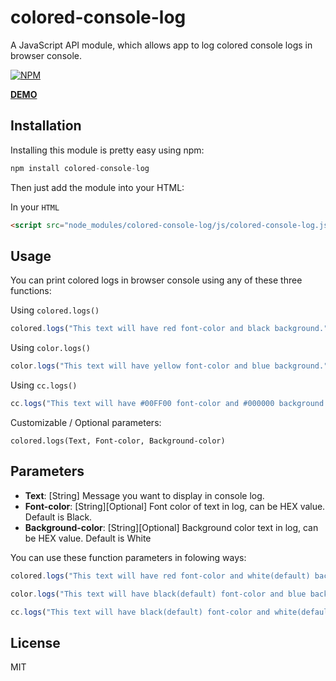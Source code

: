 # colored-console-log

A JavaScript API module, which allows app to log colored console logs in browser console.

[![NPM](https://nodei.co/npm/colored-console-log.png?downloads=true)](https://nodei.co/npm/colored-console-log/)

**[DEMO](http://www.aniket.co/labs/cc-logs/demo/)**

## Installation
Installing this module is pretty easy using npm:

```python
npm install colored-console-log
```
Then just add the module into your HTML:

In your `HTML`

```HTML
<script src="node_modules/colored-console-log/js/colored-console-log.js"></script>
```

## Usage
You can print colored logs in browser console using any of these three functions:

Using `colored.logs()`

```javascript
colored.logs("This text will have red font-color and black background.", "red", "black");
```

Using `color.logs()`

```javascript
color.logs("This text will have yellow font-color and blue background.", "yellow", "blue");
```

Using `cc.logs()`

```javascript
cc.logs("This text will have #00FF00 font-color and #000000 background.", "#00FF00", "#000000");
```

Customizable / Optional parameters:

`colored.logs(Text, Font-color, Background-color)`

## Parameters

- **Text**: [String] Message you want to display in console log.
- **Font-color**: [String][Optional] Font color of text in log, can be HEX value. Default is Black.
- **Background-color**: [String][Optional] Background color text in log, can be HEX value. Default is White

You can use these function parameters in folowing ways:

```javascript
colored.logs("This text will have red font-color and white(default) background.", "red");

color.logs("This text will have black(default) font-color and blue background.", "", "blue");

cc.logs("This text will have black(default) font-color and white(default) background.");
```

## License
MIT
